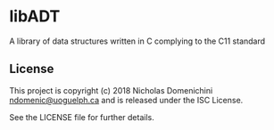 # libADT
A library of data structures written in C complying to the C11 standard

License
-------

This project is copyright (c) 2018 Nicholas Domenichini <ndomenic@uoguelph.ca> 
and is released under the ISC License.

See the LICENSE file for further details.
